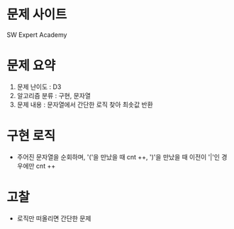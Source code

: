 # 문제 사이트
SW Expert Academy


# 문제 요약
1. 문제 난이도 : D3
2. 알고리즘 분류 : 구현, 문자열
3. 문제 내용 : 문자열에서 간단한 로직 찾아 최솟값 반환

# 구현 로직
- 주어진 문자열을 순회하며, '('을 만났을 때 cnt ++, ')'을 만났을 때 이전이 '|'인 경우에만 cnt ++


# 고찰
- 로직만 떠올리면 간단한 문제